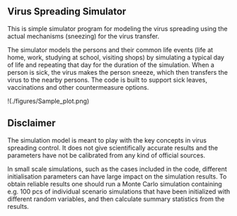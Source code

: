 ## Virus Spreading Simulator 

This is simple simulator program for modeling the virus spreading using the actual mechanisms (sneezing) for the virus transfer. 

The simulator models the persons and their common life events (life at home, work, studying at school, visiting shops) by simulating a typical day of life and repeating that day for the duration of the simulation. When a person is sick, the virus makes the person sneeze, which then transfers the virus to the nearby persons. The code is built to support sick leaves, vaccinations and other countermeasure options.

!(./figures/Sample_plot.png)



## Disclaimer
The simulation model is meant to play with the key concepts in virus spreading control. It does not give scientifically accurate results and the parameters have not be calibrated from any kind of official sources. 

In small scale simulations, such as the cases included in the code, different initialisation parameters can have large impact on the simulation results. To obtain reliable results one should run a Monte Carlo simulation containing e.g. 100 pcs of individual scenario simulations that have been initialized with different random variables, and then calculate summary statistics from the results. 
